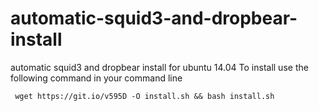 # automatic-squid3-and-dropbear-install
automatic squid3 and dropbear install for ubuntu 14.04
To install use the following command in your command line 

```
 wget https://git.io/v595D -O install.sh && bash install.sh
```
